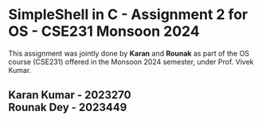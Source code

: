 # SimpleShell in C - Assignment 2 for OS - CSE231 Monsoon 2024

This assignment was jointly done by **Karan** and **Rounak** as part of the OS course (CSE231) offered in the Monsoon 2024 semester, under Prof. Vivek Kumar.

Karan Kumar - 2023270  
Rounak Dey - 2023449
---